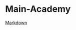 # Main-Academy
[Markdown](https://github.com/sandino/Markdown-Cheatsheet/blob/master/README.md)





